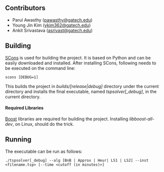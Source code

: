 ## Contributors

* Parul Awasthy (<pawasthy@gatech.edu>)
* Young Jin Kim (<ykim362@gatech.edu>)
* Ankit Srivastava (<asrivast@gatech.edu>)

## Building

[SCons](http://www.scons.org/) is used for building the project. It is based on Python
and can be easily downloaded and installed. After installing SCons, following needs to be
executed on the command line:
```
scons [DEBUG=1]
```
This builds the project in *builds/[release|debug]* directory under the current directory and installs the final executable,
named *tspsolver[_debug]*, in the current directory.


#### Required Libraries

[Boost](http://www.boost.org/) libraries are required for building the project.
Installing *libboost-all-dev*, on Linux, should do the trick.


## Running

The executable can be run as follows:
```
./tspsolver[_debug] --alg [BnB | Approx | Heur| LS1 | LS2] --inst <filename.tsp> [--time <cutoff (in minutes)>]
```